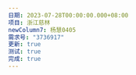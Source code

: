 ```yaml
---
日期: 2023-07-28T00:00:00.000+08:00
项目: 浙江慈林
newColumn7: 杨慧0405
需求号: "3736917"
更新: true
测试: true
完成: true
---
```

